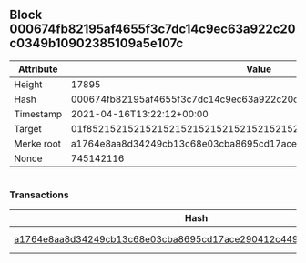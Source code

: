 ## Block 000674fb82195af4655f3c7dc14c9ec63a922c20c0349b10902385109a5e107c

Attribute | Value
--- | ---
Height | 17895
Hash | 000674fb82195af4655f3c7dc14c9ec63a922c20c0349b10902385109a5e107c
Timestamp | 2021-04-16T13:22:12+00:00
Target | 01f8521521521521521521521521521521521521521521521521521521521521
Merke root | a1764e8aa8d34249cb13c68e03cba8695cd17ace290412c449246738ad5b5ed3
Nonce | 745142116

```

```

### Transactions

Hash | Amount
--- | ---
[a1764e8aa8d34249cb13c68e03cba8695cd17ace290412c449246738ad5b5ed3](a1764e8aa8d34249cb13c68e03cba8695cd17ace290412c449246738ad5b5ed3.md) | 10.00000000 SKEPTI 
